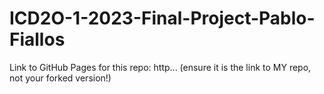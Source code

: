 # ICD2O-1-2023-Final-Project-Pablo-Fiallos

Link to GitHub Pages for this repo: http...
(ensure it is the link to MY repo, not your forked version!)
